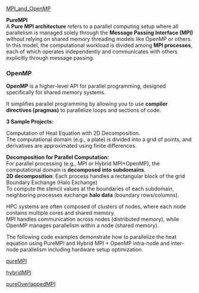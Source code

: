 [MPI\_and\_OpenMP](https://github.com/Kasha/MPI_and_OpenMP)

**PureMPI**  
A **Pure MPI architecture** refers to a parallel computing setup where all parallelism is managed solely through the **Message Passing Interface (MPI)** without relying on shared memory threading models like OpenMP or others. In this model, the computational workload is divided among **MPI processes**, each of which operates independently and communicates with others explicitly through message passing.

### **OpenMP**

**OpenMP** is a higher-level API for parallel programming, designed specifically for shared memory systems.

It simplifies parallel programming by allowing you to use **compiler directives (pragmas)** to parallelize loops and sections of code.

**3 Sample Projects:**

Computation of  Heat Equation with 2D Decomposition.  
The computational domain (e.g., a plate) is divided into a grid of points, and derivatives are approximated using finite differences.

**Decomposition for Parallel Computation:**  
For parallel processing (e.g., MPI or Hybrid MPI+OpenMP), the computational domain is **decomposed into subdomains**.  
**2D decomposition**: Each process handles a rectangular block of the grid  
Boundary Exchange (Halo Exchange)  
To compute the stencil values at the boundaries of each subdomain, neighboring processes exchange **halo data** (boundary rows/columns).

HPC systems are often composed of clusters of nodes, where each node contains multiple cores and shared memory.  
MPI handles communication across nodes (distributed memory), while OpenMP manages parallelism within a node (shared memory).

The following code examples demonstrate how to parallelize the heat equation using PureMPI and Hybrid MPI \+ OpenMP intra-node and inter-node parallelism including hardware setup optimization.

[pureMPI](https://github.com/Kasha/MPI_and_OpenMP/tree/main/pureMPI) 

[hybridMPI](https://github.com/Kasha/MPI_and_OpenMP/tree/main/HybridMPI)

[pureOverlappedMPI](https://github.com/Kasha/MPI_and_OpenMP/tree/main/pureOverlappedMPI)

